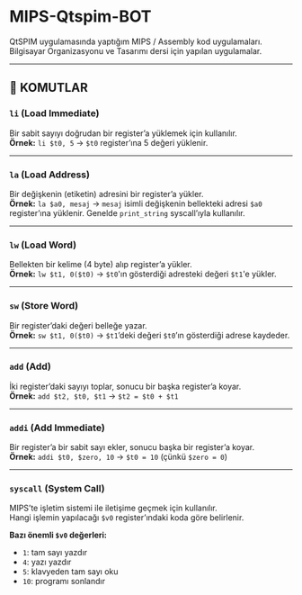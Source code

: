 # MIPS-Qtspim-BOT

QtSPIM uygulamasında yaptığım MIPS / Assembly kod uygulamaları.  
Bilgisayar Organizasyonu ve Tasarımı dersi için yapılan uygulamalar.

---

## 🚀 KOMUTLAR

### `li` (Load Immediate)  
Bir sabit sayıyı doğrudan bir register’a yüklemek için kullanılır.  
**Örnek:** `li $t0, 5` → `$t0` register’ına 5 değeri yüklenir.

---

### `la` (Load Address)  
Bir değişkenin (etiketin) adresini bir register’a yükler.  
**Örnek:** `la $a0, mesaj` → `mesaj` isimli değişkenin bellekteki adresi `$a0` register’ına yüklenir. Genelde `print_string` syscall’ıyla kullanılır.

---

### `lw` (Load Word)  
Bellekten bir kelime (4 byte) alıp register’a yükler.  
**Örnek:** `lw $t1, 0($t0)` → `$t0`'ın gösterdiği adresteki değeri `$t1`'e yükler.

---

### `sw` (Store Word)  
Bir register’daki değeri belleğe yazar.  
**Örnek:** `sw $t1, 0($t0)` → `$t1`’deki değeri `$t0`’ın gösterdiği adrese kaydeder.

---

### `add` (Add)  
İki register’daki sayıyı toplar, sonucu bir başka register’a koyar.  
**Örnek:** `add $t2, $t0, $t1` → `$t2 = $t0 + $t1`

---

### `addi` (Add Immediate)  
Bir register’a bir sabit sayı ekler, sonucu başka bir register’a koyar.  
**Örnek:** `addi $t0, $zero, 10` → `$t0 = 10` (çünkü `$zero = 0`)

---

### `syscall` (System Call)  
MIPS’te işletim sistemi ile iletişime geçmek için kullanılır.  
Hangi işlemin yapılacağı `$v0` register’ındaki koda göre belirlenir.

**Bazı önemli `$v0` değerleri:**
- `1`: tam sayı yazdır  
- `4`: yazı yazdır  
- `5`: klavyeden tam sayı oku  
- `10`: programı sonlandır
